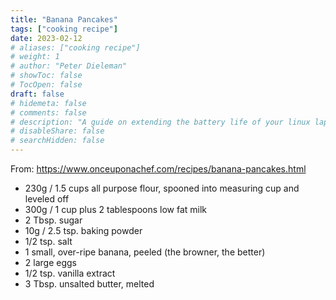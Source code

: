 ```yaml
---
title: "Banana Pancakes"
tags: ["cooking recipe"]
date: 2023-02-12
# aliases: ["cooking recipe"]
# weight: 1
# author: "Peter Dieleman"
# showToc: false
# TocOpen: false
draft: false
# hidemeta: false
# comments: false
# description: "A guide on extending the battery life of your linux laptop"
# disableShare: false
# searchHidden: false
---
```


From: <https://www.onceuponachef.com/recipes/banana-pancakes.html>

- 230g / 1.5 cups all purpose flour, spooned into measuring cup and leveled off
- 300g / 1 cup plus 2 tablespoons low fat milk
- 2 Tbsp. sugar
- 10g / 2.5 tsp. baking powder
- 1/2 tsp. salt
- 1 small, over-ripe banana, peeled (the browner, the better)
- 2 large eggs
- 1/2 tsp. vanilla extract
- 3 Tbsp. unsalted butter, melted
